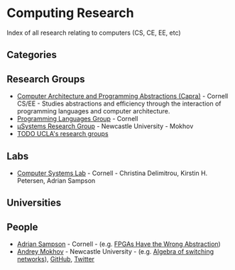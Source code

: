 # Computing Research
Index of all research relating to computers (CS, CE, EE, etc)

## Categories

## Research Groups
* [
Computer Architecture and Programming Abstractions (Capra)](https://capra.cs.cornell.edu) - Cornell CS/EE - Studies abstractions and efficiency through the interaction of programming languages and computer architecture.
* [Programming Languages Group](http://pl.cs.cornell.edu) - Cornell
* [µSystems Research Group](https://www.ncl.ac.uk/engineering/research/eee/microsystems/) - Newcastle University - Mokhov
* [TODO UCLA's research groups ](http://icslwebs.ee.ucla.edu/dejan/researchwiki/index.php/Research)

## Labs
* [Computer Systems Lab](http://www.csl.cornell.edu/) - Cornell - Christina Delimitrou, Kirstin H. Petersen, Adrian Sampson 

## Universities

## People
* [Adrian Sampson](https://www.cs.cornell.edu/~asampson/) - Cornell - (e.g. [FPGAs Have the Wrong Abstraction](https://www.cs.cornell.edu/~asampson/blog/fpgaabstraction.html))
* [Andrey Mokhov](https://www.ncl.ac.uk/engineering/staff/profile/andreymokhov.html#background) - Newcastle University - (e.g. [Algebra of switching networks](http://citeseerx.ist.psu.edu/viewdoc/download?doi=10.1.1.303.8446&rep=rep1&type=pdf)), [GitHub](https://github.com/snowleopard), [Twitter](https://twitter.com/andreymokhov)
